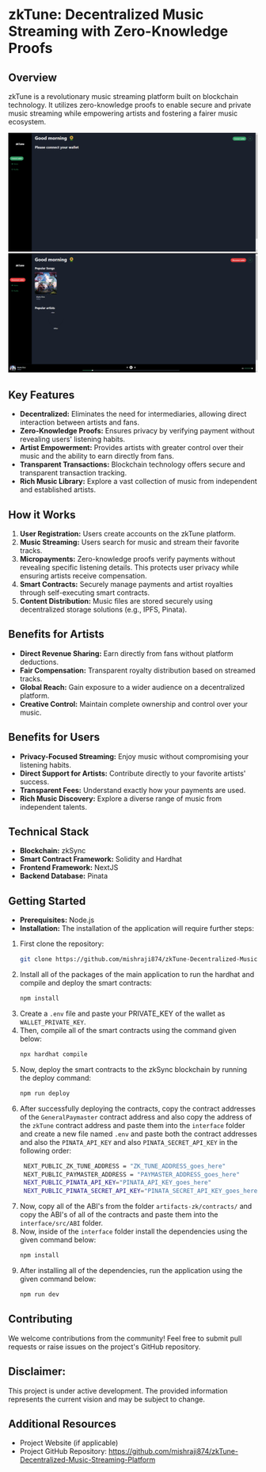 # zkTune: Decentralized Music Streaming with Zero-Knowledge Proofs

## Overview

zkTune is a revolutionary music streaming platform built on blockchain technology. It utilizes zero-knowledge proofs to enable secure and private music streaming while empowering artists and fostering a fairer music ecosystem.

![alt text](image-1.png)
![alt text](image.png)

## Key Features

* **Decentralized:** Eliminates the need for intermediaries, allowing direct interaction between artists and fans.
* **Zero-Knowledge Proofs:** Ensures privacy by verifying payment without revealing users' listening habits.
* **Artist Empowerment:** Provides artists with greater control over their music and the ability to earn directly from fans.
* **Transparent Transactions:** Blockchain technology offers secure and transparent transaction tracking.
* **Rich Music Library:** Explore a vast collection of music from independent and established artists.

## How it Works

1. **User Registration:** Users create accounts on the zkTune platform.
2. **Music Streaming:** Users search for music and stream their favorite tracks.
3. **Micropayments:** Zero-knowledge proofs verify payments without revealing specific listening details. This protects user privacy while ensuring artists receive compensation.
4. **Smart Contracts:** Securely manage payments and artist royalties through self-executing smart contracts.
5. **Content Distribution:** Music files are stored securely using decentralized storage solutions (e.g., IPFS, Pinata).

## Benefits for Artists

* **Direct Revenue Sharing:** Earn directly from fans without platform deductions.
* **Fair Compensation:** Transparent royalty distribution based on streamed tracks.
* **Global Reach:** Gain exposure to a wider audience on a decentralized platform.
* **Creative Control:** Maintain complete ownership and control over your music.

## Benefits for Users

* **Privacy-Focused Streaming:** Enjoy music without compromising your listening habits.
* **Direct Support for Artists:** Contribute directly to your favorite artists' success.
* **Transparent Fees:** Understand exactly how your payments are used.
* **Rich Music Discovery:** Explore a diverse range of music from independent talents.

## Technical Stack

* **Blockchain:** zkSync
* **Smart Contract Framework:** Solidity and Hardhat
* **Frontend Framework:** NextJS
* **Backend Database:** Pinata

## Getting Started

* **Prerequisites:** Node.js
* **Installation:** The installation of the application will require further steps:

1. First clone the repository:
   ```bash
   git clone https://github.com/mishraji874/zkTune-Decentralized-Music-Streaming-Platform.git
   ```
2. Install all of the packages of the main application to run the hardhat and compile and deploy the smart contracts:
   ```bash
   npm install
   ```
3. Create a `.env` file and paste your PRIVATE_KEY of the wallet as `WALLET_PRIVATE_KEY`.
4. Then, compile all of the smart contracts using the command given below:
   ```bash
   npx hardhat compile
   ```
5. Now, deploy the smart contracts to the zkSync blockchain by running the deploy command:
   ```bash
   npm run deploy
   ```
6. After successfully deploying the contracts, copy the contract addresses of the `GeneralPaymaster` contract address and also copy the address of the `zkTune` contract address and paste them into the `interface` folder and create a new file named `.env` and paste both the contract addresses and also the `PINATA_API_KEY` and also `PINATA_SECRET_API_KEY` in the following order:
   ```bash
    NEXT_PUBLIC_ZK_TUNE_ADDRESS = "ZK_TUNE_ADDRESS_goes_here"
    NEXT_PUBLIC_PAYMASTER_ADDRESS = "PAYMASTER_ADDRESS_goes_here"
    NEXT_PUBLIC_PINATA_API_KEY="PINATA_API_KEY_goes_here"
    NEXT_PUBLIC_PINATA_SECRET_API_KEY="PINATA_SECRET_API_KEY_goes_here"
    ```
7. Now, copy all of the ABI's from the folder `artifacts-zk/contracts/` and copy the ABI's of all of the contracts and paste them into the `interface/src/ABI` folder.
8. Now, inside of the `interface` folder install the dependencies using the given command below:
    ```bash
    npm install
    ```
9. After installing all of the dependencies, run the application using the given command below:
    ```bash
    npm run dev
    ```
## Contributing

We welcome contributions from the community! Feel free to submit pull requests or raise issues on the project's GitHub repository.

## Disclaimer:

This project is under active development. The provided information represents the current vision and may be subject to change.

## Additional Resources

* Project Website (if applicable)
* Project GitHub Repository: https://github.com/mishraji874/zkTune-Decentralized-Music-Streaming-Platform